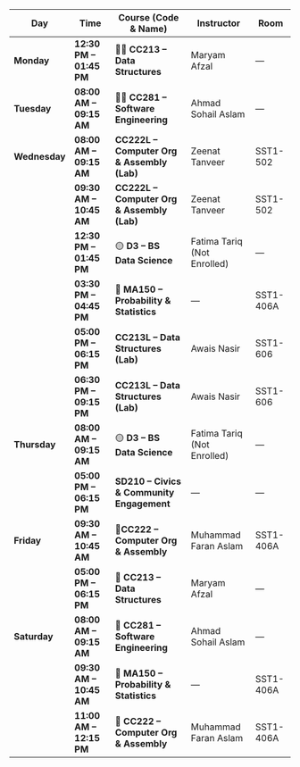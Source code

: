 
| **Day**       | **Time**                | **Course (Code & Name)**                   | **Instructor**              | **Room**  |
| ------------- | ----------------------- | ------------------------------------------ | --------------------------- | --------- |
| **Monday**    | **12:30 PM – 01:45 PM** | 🔴🔵 **CC213 – Data Structures**             | Maryam Afzal                | —         |
| **Tuesday**   | **08:00 AM – 09:15 AM** | 🔴🔵 **CC281 – Software Engineering**        | Ahmad Sohail Aslam          | —         |
| **Wednesday** | **08:00 AM – 09:15 AM** | **CC222L – Computer Org & Assembly (Lab)** | Zeenat Tanveer              | SST1-502  |
|               | **09:30 AM – 10:45 AM** | **CC222L – Computer Org & Assembly (Lab)** | Zeenat Tanveer              | SST1-502  |
|               | **12:30 PM – 01:45 PM** | 🟡 **D3 – BS Data Science**                | Fatima Tariq (Not Enrolled) | —         |
|               | **03:30 PM – 04:45 PM** | 🔵 **MA150 – Probability & Statistics**       | —                           | SST1-406A |
|               | **05:00 PM – 06:15 PM** | **CC213L – Data Structures (Lab)**         | Awais Nasir                 | SST1-606  |
|               | **06:30 PM – 09:15 PM** | **CC213L – Data Structures (Lab)**         | Awais Nasir                 | SST1-606  |
| **Thursday**  | **08:00 AM – 09:15 AM** | 🟡 **D3 – BS Data Science**                | Fatima Tariq (Not Enrolled) | —         |
|               | **05:00 PM – 06:15 PM** | **SD210 – Civics & Community Engagement**  | —                           | —         |
| **Friday**    | **09:30 AM – 10:45 AM** | 🔵**CC222 – Computer Org & Assembly**        | Muhammad Faran Aslam        | SST1-406A |
|               | **05:00 PM – 06:15 PM** | 🔴 **CC213 – Data Structures**             | Maryam Afzal                | —         |
| **Saturday**  | **08:00 AM – 09:15 AM** | 🔵 **CC281 – Software Engineering**        | Ahmad Sohail Aslam          | —         |
|               | **09:30 AM – 10:45 AM** | 🔵 **MA150 – Probability & Statistics**    | —                           | SST1-406A |
|               | **11:00 AM – 12:15 PM** | 🔵 **CC222 – Computer Org & Assembly**     | Muhammad Faran Aslam        | SST1-406A |
